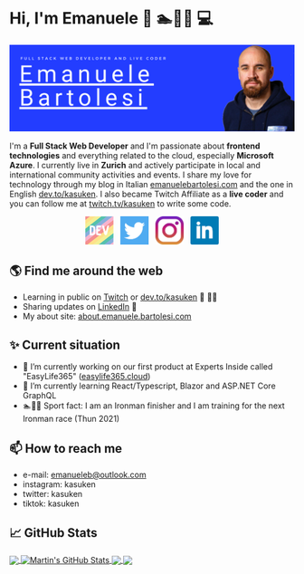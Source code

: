 
# Hi, I'm Emanuele 👋 🏊🚴🏃 💻

<img src="https://raw.githubusercontent.com/kasuken/kasuken/master/githubbanner.png" alt="Emanuele Bartolesi - software engineer, content creator and community organizer">

I'm a **Full Stack Web Developer** and I'm passionate about **frontend technologies** and everything related to the cloud, especially **Microsoft Azure**.
I currently live in **Zurich** and actively participate in local and international community activities and events.
I share my love for technology through my blog in Italian <a href="https://www.emanuelebartolesi.com" target="_blank">emanuelebartolesi.com</a> and the one in English <a href="https://dev.to/kasuken" target="_blank">dev.to/kasuken</a>.
I also became Twitch Affiliate as a **live coder** and you can follow me at <a href="https://twitch.tv/kasuken" target="_blank">twitch.tv/kasuken</a> to write some code. 

<p align='center'>
<a href="https://dev.to/kasuken"><img height="50" src="https://github.com/kasuken/kasuken/blob/master/dev.png?raw=true"></a>&nbsp;&nbsp;
<a href="https://twitter.com/kasuken"><img height="50" src="https://github.com/kasuken/kasuken/blob/master/twitter.png?raw=true"></a>&nbsp;&nbsp;
<a href="https://instagram.com/kasuken"><img height="50" src="https://github.com/kasuken/kasuken/blob/master/instagram.jpg?raw=true"></a>&nbsp;&nbsp;
<a href="https://www.linkedin.com/in/bartolesiemanuele/"><img height="50" src="https://github.com/kasuken/kasuken/blob/master/linkedin.png?raw=true"></a>
</p>

## 🌎 Find me around the web 
- Learning in public on <a href="https://www.twitch.tv/kasuken" target="_blank">Twitch</a> or <a href="https://dev.to/kasuken" target="_blank">dev.to/kasuken</a> 🎦 ✍🏾
- Sharing updates on <a href="https://www.linkedin.com/in/bartolesiemanuele/">LinkedIn</a> 💼
- My about site: <a href="https://about.emanuelebartolesi.com/" target="_blank">about.emanuele.bartolesi.com</a>

## ✨ Current situation

- 🔭 I’m currently working on our first product at Experts Inside called "EasyLife365" (<a href="https://www.easylife365.cloud" target="_blank">easylife365.cloud</a>) 
- 🌱 I’m currently learning React/Typescript, Blazor and ASP.NET Core GraphQL
- 🏊🚴🏃 Sport fact: I am an Ironman finisher and I am training for the next Ironman race (Thun 2021)

## 📫 How to reach me 
- e-mail: emanueleb@outlook.com
- instagram: kasuken
- twitter: kasuken
- tiktok: kasuken

## 📈 GitHub Stats
<a href="https://github.com/kasuken/">
  <img align="center" src="https://github-readme-stats.vercel.app/api/top-langs/?username=kasuken&hide=java,html,powershell&title_color=ffffff&text_color=c9cacc&icon_color=2bbc8a&bg_color=1d1f21" />
</a>
<a href="https://github.com/kasuken/">
  <img align="center" src="https://github-readme-stats.vercel.app/api?username=kasuken&show_icons=true&line_height=27&count_private=true&title_color=ffffff&text_color=c9cacc&icon_color=2bbc8a&bg_color=1d1f21" alt="Martin's GitHub Stats" />
</a>

<a href="https://github.com/kasuken/BlazorDevToAnalytics">
  <img align="center" src="https://github-readme-stats.vercel.app/api/pin/?username=kasuken&repo=BlazorDevToAnalytics&title_color=ffffff&text_color=c9cacc&icon_color=2bbc8a&bg_color=1d1f21" />
</a>

<a href="https://github.com/kasuken/DevToPostsScheduler">
  <img align="center" src="https://github-readme-stats.vercel.app/api/pin/?username=kasuken&repo=DevToPostsScheduler&title_color=ffffff&text_color=c9cacc&icon_color=2bbc8a&bg_color=1d1f21" />
</a>

<!--
**kasuken/kasuken** is a ✨ _special_ ✨ repository because its `README.md` (this file) appears on your GitHub profile.

Here are some ideas to get you started:

- 🔭 I’m currently working on ...
- 🌱 I’m currently learning ...
- 👯 I’m looking to collaborate on ...
- 🤔 I’m looking for help with ...
- 💬 Ask me about ...
- 📫 How to reach me: ...
- 😄 Pronouns: ...
- ⚡ Fun fact: ...
-->
